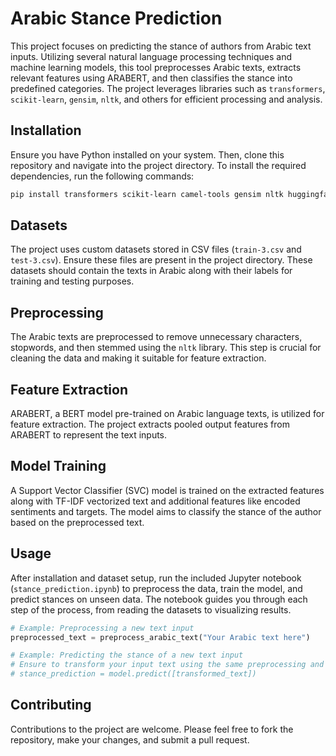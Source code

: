 # Arabic Stance Prediction

This project focuses on predicting the stance of authors from Arabic text inputs. Utilizing several natural language processing techniques and machine learning models, this tool preprocesses Arabic texts, extracts relevant features using ARABERT, and then classifies the stance into predefined categories. The project leverages libraries such as `transformers`, `scikit-learn`, `gensim`, `nltk`, and others for efficient processing and analysis.

## Installation

Ensure you have Python installed on your system. Then, clone this repository and navigate into the project directory. To install the required dependencies, run the following commands:

```bash
pip install transformers scikit-learn camel-tools gensim nltk huggingface_hub requests
```

## Datasets

The project uses custom datasets stored in CSV files (`train-3.csv` and `test-3.csv`). Ensure these files are present in the project directory. These datasets should contain the texts in Arabic along with their labels for training and testing purposes.

## Preprocessing

The Arabic texts are preprocessed to remove unnecessary characters, stopwords, and then stemmed using the `nltk` library. This step is crucial for cleaning the data and making it suitable for feature extraction.

## Feature Extraction

ARABERT, a BERT model pre-trained on Arabic language texts, is utilized for feature extraction. The project extracts pooled output features from ARABERT to represent the text inputs.

## Model Training

A Support Vector Classifier (SVC) model is trained on the extracted features along with TF-IDF vectorized text and additional features like encoded sentiments and targets. The model aims to classify the stance of the author based on the preprocessed text.

## Usage

After installation and dataset setup, run the included Jupyter notebook (`stance_prediction.ipynb`) to preprocess the data, train the model, and predict stances on unseen data. The notebook guides you through each step of the process, from reading the datasets to visualizing results.

```python
# Example: Preprocessing a new text input
preprocessed_text = preprocess_arabic_text("Your Arabic text here")
```

```python
# Example: Predicting the stance of a new text input
# Ensure to transform your input text using the same preprocessing and feature extraction steps as the training data
# stance_prediction = model.predict([transformed_text])
```

## Contributing

Contributions to the project are welcome. Please feel free to fork the repository, make your changes, and submit a pull request.
